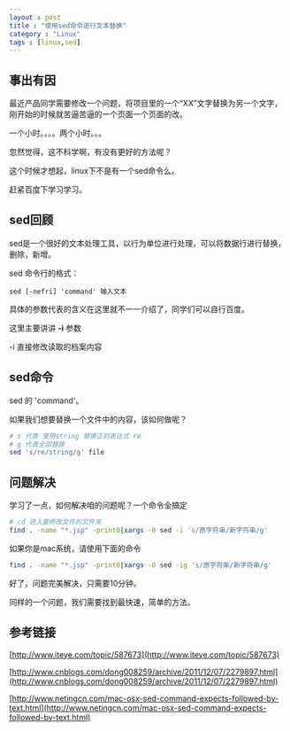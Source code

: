 ```yaml
---
layout : post
title : "使用sed命令进行文本替换"
category : "Linux"
tags : [linux,sed]
---
```


## 事出有因

最近产品同学需要修改一个问题，将项目里的一个“XX”文字替换为另一个文字，刚开始的时候就苦逼苦逼的一个页面一个页面的改。

一个小时。。。。两个小时。。。

忽然觉得，这不科学啊，有没有更好的方法呢？

这个时候才想起，linux下不是有一个sed命令么。

赶紧百度下学习学习。

## sed回顾

sed是一个很好的文本处理工具，以行为单位进行处理，可以将数据行进行替换，删除，新增。

sed 命令行的格式：

```
sed [-nefri] 'command' 输入文本
```

具体的参数代表的含义在这里就不一一介绍了，同学们可以自行百度。

这里主要讲讲 **-i** 参数

-i 直接修改读取的档案内容

## sed命令

sed 的 'command'。

如果我们想要替换一个文件中的内容，该如何做呢？

```sh
# s 代表 使用string 替换正则表达式 re
# g 代表全部替换
sed 's/re/string/g' file
```

## 问题解决

学习了一点，如何解决咱的问题呢？一个命令全搞定

```sh
# cd 进入要修改文件的文件夹
find . -name "*.jsp" -print0|xargs -0 sed -i 's/原字符串/新字符串/g'
```

如果你是mac系统，请使用下面的命令

```sh
find . -name "*.jsp" -print0|xargs -0 sed -ig 's/原字符串/新字符串/g'
```

好了，问题完美解决，只需要10分钟。

同样的一个问题，我们需要找到最快速，简单的方法。

## 参考链接

[http://www.iteye.com/topic/587673](http://www.iteye.com/topic/587673)

[http://www.cnblogs.com/dong008259/archive/2011/12/07/2279897.html](http://www.cnblogs.com/dong008259/archive/2011/12/07/2279897.html)

[http://www.netingcn.com/mac-osx-sed-command-expects-followed-by-text.html](http://www.netingcn.com/mac-osx-sed-command-expects-followed-by-text.html)
